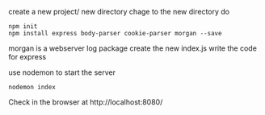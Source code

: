 create a new project/ new directory 
chage to the new directory 
do 

    npm init 
    npm install express body-parser cookie-parser morgan --save

morgan is a webserver log package 
create the new index.js 
write the code for express

use nodemon to start the server

    nodemon index 
Check in the browser at
http://localhost:8080/

